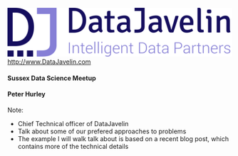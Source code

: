 ![](Slides/assets/DJlogo_alpha.png?raw=true)<!-- .element height="80%" width="80%" -->
<http://www.DataJavelin.com>
#### Sussex Data Science Meetup
#### Peter Hurley

Note:
* Chief Technical officer of DataJavelin
* Talk about some of our prefered approaches to problems
* The example I will walk talk about is based on a recent blog post, which contains more of the technical details
